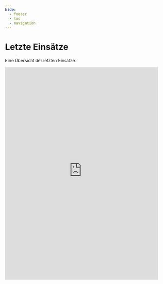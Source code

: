 ```yaml
---
hide: 
  - footer
  - toc
  - navigation
---
```


# Letzte Einsätze

Eine Übersicht der letzten Einsätze.

<iframe src="https://baudenbach.einsatzprotokoll.com/attachment/integration/einsatzberichte.html"
style="border:0px #ffffff none;"
name="epliste" scrolling="yes"
frameborder="0" marginheight="0px"
marginwidth="0px" height="700px"
loading="lazy" referrerpolicy="strict-origin"
width="100%px" allowfullscreen></iframe>